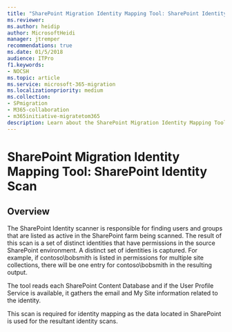 ```yaml
---
title: "SharePoint Migration Identity Mapping Tool: SharePoint Identity Scan"
ms.reviewer: 
ms.author: heidip
author: MicrosoftHeidi
manager: jtremper
recommendations: true
ms.date: 01/5/2018
audience: ITPro
f1.keywords:
- NOCSH
ms.topic: article
ms.service: microsoft-365-migration
ms.localizationpriority: medium
ms.collection:
- SPmigration
- M365-collaboration
- m365initiative-migratetom365
description: Learn about the SharePoint Migration Identity Mapping Tool SharePoint Identity Scan.
---
```


# SharePoint Migration Identity Mapping Tool: SharePoint Identity Scan

## Overview

The SharePoint Identity scanner is responsible for finding users and groups that are listed as active in the SharePoint farm being scanned. The result of this scan is a set of distinct identities that have permissions in the source SharePoint environment. A distinct set of identities is captured. For example, if contoso\bobsmith is listed in permissions for multiple site collections, there will be one entry for contoso\bobsmith in the resulting output.
  
The tool reads each SharePoint Content Database and if the User Profile Service is available, it gathers the email and My Site information related to the identity.
  
This scan is required for identity mapping as the data located in SharePoint is used for the resultant identity scans. 
